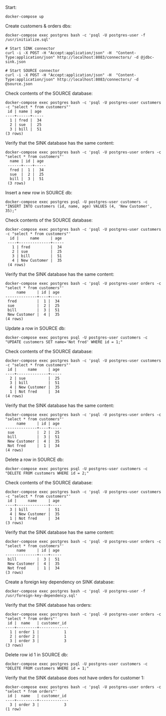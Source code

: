 Start:
```shell script
docker-compose up
```

Create customers & orders dbs:
```shell script
docker-compose exec postgres bash -c 'psql -U postgres-user -f /usr/initialize.sql'
```

```shell script
# Start SINK connector
curl -i -X POST -H "Accept:application/json" -H  "Content-Type:application/json" http://localhost:8083/connectors/ -d @jdbc-sink.json

# Start SOURCE connector
curl -i -X POST -H "Accept:application/json" -H  "Content-Type:application/json" http://localhost:8083/connectors/ -d @source.json
```

Check contents of the SOURCE database:
```shell
docker-compose exec postgres bash -c 'psql -U postgres-user customers -c "select * from customers"'
 id | name | age
----+------+-----
  1 | fred |  34
  2 | sue  |  25
  3 | bill |  51
(3 rows)
```

Verify that the SINK database has the same content:
```shell
docker-compose exec postgres bash -c 'psql -U postgres-user orders -c "select * from customers"'
  name | id | age
 ------+----+-----
  fred |  1 |  34
  sue  |  2 |  25
  bill |  3 |  51
 (3 rows)
```

Insert a new row in SOURCE db:
```shell script
docker-compose exec postgres psql -U postgres-user customers -c "INSERT INTO customers (id, name, age) VALUES (4, 'New Customer', 35);"
```

Check contents of the SOURCE database:
```shell
docker-compose exec postgres bash -c 'psql -U postgres-user customers -c "select * from customers"'
  id |     name     | age
 ----+--------------+-----
   1 | fred         |  34
   2 | sue          |  25
   3 | bill         |  51
   4 | New Customer |  35
 (4 rows)
```

Verify that the SINK database has the same content:
```shell
docker-compose exec postgres bash -c 'psql -U postgres-user orders -c "select * from customers"'
     name     | id | age
--------------+----+-----
 fred         |  1 |  34
 sue          |  2 |  25
 bill         |  3 |  51
 New Customer |  4 |  35
(4 rows)
```

Update a row in SOURCE db:
```shell script
docker-compose exec postgres psql -U postgres-user customers -c "UPDATE customers SET name='Not fred' WHERE id = 1;"
```

Check contents of the SOURCE database:
```shell
docker-compose exec postgres bash -c 'psql -U postgres-user customers -c "select * from customers"'
 id |     name     | age
----+--------------+-----
  2 | sue          |  25
  3 | bill         |  51
  4 | New Customer |  35
  1 | Not fred     |  34
(4 rows)
```

Verify that the SINK database has the same content:
```shell
docker-compose exec postgres bash -c 'psql -U postgres-user orders -c "select * from customers"'
     name     | id | age
--------------+----+-----
 sue          |  2 |  25
 bill         |  3 |  51
 New Customer |  4 |  35
 Not fred     |  1 |  34
(4 rows)
```

Delete a row in SOURCE db:
```shell script
docker-compose exec postgres psql -U postgres-user customers -c "DELETE FROM customers WHERE id = 2;"
```

Check contents of the SOURCE database:
```shell
docker-compose exec postgres bash -c 'psql -U postgres-user customers -c "select * from customers"'
 id |     name     | age
----+--------------+-----
  3 | bill         |  51
  4 | New Customer |  35
  1 | Not fred     |  34
(3 rows)
```

Verify that the SINK database has the same content:
```shell
docker-compose exec postgres bash -c 'psql -U postgres-user orders -c "select * from customers"'
     name     | id | age
--------------+----+-----
 bill         |  3 |  51
 New Customer |  4 |  35
 Not fred     |  1 |  34
(3 rows)
```

Create a foreign key dependency on SINK database:
```shell script
docker-compose exec postgres bash -c 'psql -U postgres-user -f /usr/foreign-key-dependency.sql'
```

Verify that the SINK database has orders:
```shell
docker-compose exec postgres bash -c 'psql -U postgres-user orders -c "select * from orders"'
 id |  name   | customer_id
----+---------+-------------
  1 | order 1 |           1
  2 | order 2 |           1
  3 | order 3 |           3
(3 rows)
```

Delete row id 1 in SOURCE db:
```shell script
docker-compose exec postgres psql -U postgres-user customers -c "DELETE FROM customers WHERE id = 1;"
```

Verify that the SINK database does not have orders for customer 1:
```shell
docker-compose exec postgres bash -c 'psql -U postgres-user orders -c "select * from orders"'
 id |  name   | customer_id
----+---------+-------------
  3 | order 3 |           3
(1 row)
```
